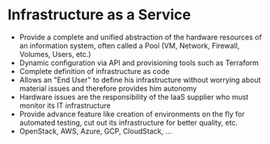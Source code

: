 # Infrastructure as a Service

- Provide a complete and unified abstraction of the hardware resources of an information system, often called a Pool (VM, Network, Firewall, Volumes, Users, etc.)
- Dynamic configuration via API and provisioning tools such as Terraform
- Complete definition of infrastructure as code
- Allows an "End User" to define his infrastructure without worrying about material issues and therefore provides him autonomy
- Hardware issues are the responsibility of the IaaS supplier who must monitor its IT infrastructure
- Provide advance feature like creation of environments on the fly for automated testing, cut out its infrastructure for better quality, etc.
- OpenStack, AWS, Azure, GCP, CloudStack, ...
